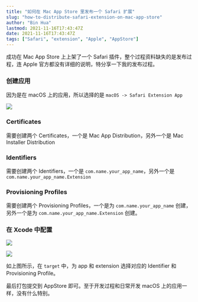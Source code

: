 ```yaml
---
title: "如何在 Mac App Store 里发布一个 Safari 扩展"
slug: "how-to-distribute-safari-extension-on-mac-app-store"
author: "Bin Hua"
lastmod: 2021-11-16T17:43:47Z
date: 2021-11-16T17:43:47Z
tags: ["Safari", "extension", "Apple", "AppStore"]
---
```


成功在 Mac App Store 上上架了一个 Safari 插件，整个过程资料缺失的是发布过程，连 Apple 官方都没有详细的说明，特分享一下我的发布过程。

### 创建应用

因为是在 macOS 上的应用，所以选择的是 `macOS -> Safari Extension App`

![](https://storage.tourcoder.com/tcblog/how-to-distribute-safari-extension-on-mac-app-store-001.jpg)


### Certificates

需要创建两个 Certificates，一个是 Mac App Distribution，另外一个是 Mac Installer Distribution

### Identifiers

需要创建两个 Identifiers，一个是 `com.name.your_app_name`，另外一个是 `com.name.your_app_name.Extension`

### Provisioning Profiles

需要创建两个 Provisioning Profiles，一个是为 `com.name.your_app_name` 创建，另外一个是为 `com.name.your_app_name.Extension` 创建。

### 在 Xcode 中配置

![](https://storage.tourcoder.com/tcblog/how-to-distribute-safari-extension-on-mac-app-store-002.jpg)

![](https://storage.tourcoder.com/tcblog/how-to-distribute-safari-extension-on-mac-app-store-003.jpg)

如上图所示，在 `target` 中，为 app 和 extension 选择对应的 Identifier 和 Provisioning Profile。

最后打包提交到 AppStore 即可。至于开发过程和日常开发 macOS 上的应用一样，没有什么特别。
